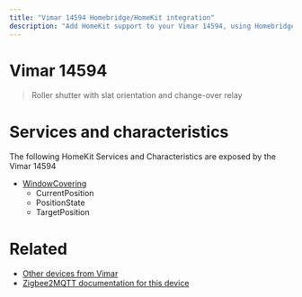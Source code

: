 ```yaml
---
title: "Vimar 14594 Homebridge/HomeKit integration"
description: "Add HomeKit support to your Vimar 14594, using Homebridge, Zigbee2MQTT and homebridge-z2m."
---
```

<!---
This file has been GENERATED using src/docgen/docgen.ts
DO NOT EDIT THIS FILE MANUALLY!
-->
# Vimar 14594
> Roller shutter with slat orientation and change-over relay


# Services and characteristics
The following HomeKit Services and Characteristics are exposed by
the Vimar 14594

* [WindowCovering](../../cover.md)
  * CurrentPosition
  * PositionState
  * TargetPosition


# Related
* [Other devices from Vimar](../index.md#vimar)
* [Zigbee2MQTT documentation for this device](https://www.zigbee2mqtt.io/devices/14594.html)